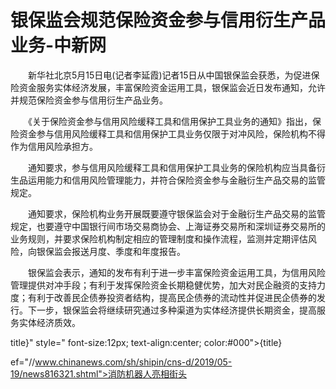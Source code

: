 # 银保监会规范保险资金参与信用衍生产品业务-中新网

　　新华社北京5月15日电(记者李延霞)记者15日从中国银保监会获悉，为促进保险资金服务实体经济发展，丰富保险资金运用工具，银保监会近日发布通知，允许并规范保险资金参与信用衍生产品业务。

　　《关于保险资金参与信用风险缓释工具和信用保护工具业务的通知》指出，保险资金参与信用风险缓释工具和信用保护工具业务仅限于对冲风险，保险机构不得作为信用风险承担方。

　　通知要求，参与信用风险缓释工具和信用保护工具业务的保险机构应当具备衍生品运用能力和信用风险管理能力，并符合保险资金参与金融衍生产品交易的监管规定。

　　通知要求，保险机构业务开展既要遵守银保监会对于金融衍生产品交易的监管规定，也要遵守中国银行间市场交易商协会、上海证券交易所和深圳证券交易所的业务规则，并要求保险机构制定相应的管理制度和操作流程，监测并定期评估风险，向银保监会报送月度、季度和年度报告。

　　银保监会表示，通知的发布有利于进一步丰富保险资金运用工具，为信用风险管理提供对冲手段；有利于发挥保险资金长期稳健优势，加大对民企融资的支持力度；有利于改善民企债券投资者结构，提高民企债券的流动性并促进民企债券的发行。下一步，银保监会将继续研究通过多种渠道为实体经济提供长期资金，提高服务实体经济质效。

title}" style=" font-size:12px; text-align:center; color:#000">{title}

ef="//www.chinanews.com/sh/shipin/cns-d/2019/05-19/news816321.shtml">消防机器人亮相街头
